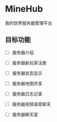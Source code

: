 # MineHub

我的世界服务器管理平台

## 目标功能

+ [ ] 服务器介绍

+ [ ] 服务器新玩家注册

+ [ ] 服务器状态显示

+ [ ] 服务器地图共享

+ [ ] 服务器日志记录

+ [ ] 服务器视频语音聊天

+ [ ] 服务器聊天室